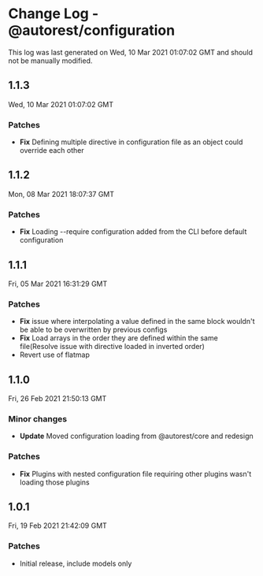 # Change Log - @autorest/configuration

This log was last generated on Wed, 10 Mar 2021 01:07:02 GMT and should not be manually modified.

## 1.1.3
Wed, 10 Mar 2021 01:07:02 GMT

### Patches

- **Fix** Defining multiple directive in configuration file as an object could override each other

## 1.1.2
Mon, 08 Mar 2021 18:07:37 GMT

### Patches

- **Fix** Loading --require configuration added from the CLI before default configuration

## 1.1.1
Fri, 05 Mar 2021 16:31:29 GMT

### Patches

- **Fix** issue where interpolating a value defined in the same block wouldn't be able to be overwritten by previous configs
- **Fix** Load arrays in the order they are defined within the same file(Resolve issue with directive loaded in inverted order)
- Revert use of flatmap

## 1.1.0
Fri, 26 Feb 2021 21:50:13 GMT

### Minor changes

- **Update** Moved configuration loading from @autorest/core and redesign

### Patches

- **Fix** Plugins with nested configuration file requiring other plugins wasn't loading those plugins

## 1.0.1
Fri, 19 Feb 2021 21:42:09 GMT

### Patches

- Initial release, include models only

